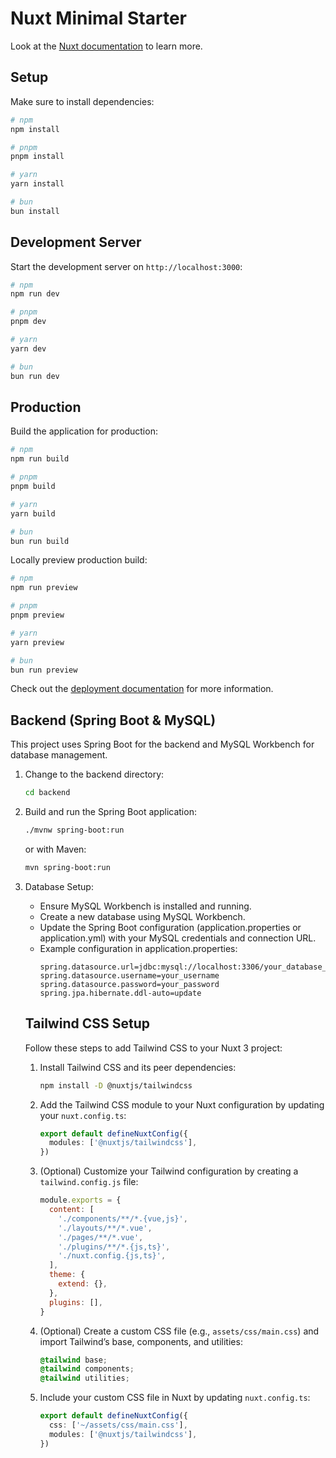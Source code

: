# Nuxt Minimal Starter

Look at the [Nuxt documentation](https://nuxt.com/docs/getting-started/introduction) to learn more.

## Setup

Make sure to install dependencies:

```bash
# npm
npm install

# pnpm
pnpm install

# yarn
yarn install

# bun
bun install
```

## Development Server

Start the development server on `http://localhost:3000`:

```bash
# npm
npm run dev

# pnpm
pnpm dev

# yarn
yarn dev

# bun
bun run dev
```

## Production

Build the application for production:

```bash
# npm
npm run build

# pnpm
pnpm build

# yarn
yarn build

# bun
bun run build
```

Locally preview production build:

```bash
# npm
npm run preview

# pnpm
pnpm preview

# yarn
yarn preview

# bun
bun run preview
```

Check out the [deployment documentation](https://nuxt.com/docs/getting-started/deployment) for more information.



## Backend (Spring Boot & MySQL)

This project uses Spring Boot for the backend and MySQL Workbench for database management.

1. Change to the backend directory:
    ```bash
    cd backend
    ```

2. Build and run the Spring Boot application:
    ```bash
    ./mvnw spring-boot:run
    ```
   or with Maven:
    ```bash
    mvn spring-boot:run
    ```

3. Database Setup:
    - Ensure MySQL Workbench is installed and running.
    - Create a new database using MySQL Workbench.
    - Update the Spring Boot configuration (application.properties or application.yml) with your MySQL credentials and connection URL.
    - Example configuration in application.properties:
        ```properties
        spring.datasource.url=jdbc:mysql://localhost:3306/your_database_name
        spring.datasource.username=your_username
        spring.datasource.password=your_password
        spring.jpa.hibernate.ddl-auto=update
        ```
    
    
    ## Tailwind CSS Setup
    
    Follow these steps to add Tailwind CSS to your Nuxt 3 project:
    
    1. Install Tailwind CSS and its peer dependencies:
        ```bash
        npm install -D @nuxtjs/tailwindcss
        ```
    
    2. Add the Tailwind CSS module to your Nuxt configuration by updating your `nuxt.config.ts`:
        ```ts
        export default defineNuxtConfig({
          modules: ['@nuxtjs/tailwindcss'],
        })
        ```
    
    3. (Optional) Customize your Tailwind configuration by creating a `tailwind.config.js` file:
        ```js
        module.exports = {
          content: [
            './components/**/*.{vue,js}',
            './layouts/**/*.vue',
            './pages/**/*.vue',
            './plugins/**/*.{js,ts}',
            './nuxt.config.{js,ts}',
          ],
          theme: {
            extend: {},
          },
          plugins: [],
        }
        ```
    
    4. (Optional) Create a custom CSS file (e.g., `assets/css/main.css`) and import Tailwind’s base, components, and utilities:
        ```css
        @tailwind base;
        @tailwind components;
        @tailwind utilities;
        ```
    
    5. Include your custom CSS file in Nuxt by updating `nuxt.config.ts`:
        ```ts
        export default defineNuxtConfig({
          css: ['~/assets/css/main.css'],
          modules: ['@nuxtjs/tailwindcss'],
        })
        ```